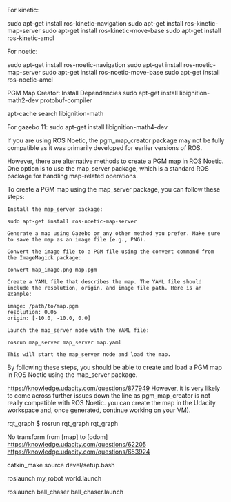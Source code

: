 For kinetic:

sudo apt-get install ros-kinetic-navigation
sudo apt-get install ros-kinetic-map-server
sudo apt-get install ros-kinetic-move-base
sudo apt-get install ros-kinetic-amcl

For noetic:

sudo apt-get install ros-noetic-navigation
sudo apt-get install ros-noetic-map-server
sudo apt-get install ros-noetic-move-base
sudo apt-get install ros-noetic-amcl


PGM Map Creator: Install Dependencies
sudo apt-get install libignition-math2-dev protobuf-compiler


apt-cache search libignition-math

For gazebo 11:
sudo apt-get install libignition-math4-dev   



If you are using ROS Noetic, the pgm_map_creator package may not be fully compatible as it was primarily developed for earlier versions of ROS.

However, there are alternative methods to create a PGM map in ROS Noetic. One option is to use the map_server package, which is a standard ROS package for handling map-related operations.

To create a PGM map using the map_server package, you can follow these steps:

    Install the map_server package:

    sudo apt-get install ros-noetic-map-server

    Generate a map using Gazebo or any other method you prefer. Make sure to save the map as an image file (e.g., PNG).

    Convert the image file to a PGM file using the convert command from the ImageMagick package:

    convert map_image.png map.pgm

    Create a YAML file that describes the map. The YAML file should include the resolution, origin, and image file path. Here is an example:

    image: /path/to/map.pgm
    resolution: 0.05
    origin: [-10.0, -10.0, 0.0]

    Launch the map_server node with the YAML file:

    rosrun map_server map_server map.yaml

    This will start the map_server node and load the map.

By following these steps, you should be able to create and load a PGM map in ROS Noetic using the map_server package.


https://knowledge.udacity.com/questions/877949
However, it is very likely to come across further issues down the line as pgm_map_creator is not really compatible with ROS Noetic. you can create the map in the Udacity workspace and, once generated, continue working on your VM).



rqt_graph
$ rosrun rqt_graph rqt_graph

No transform from [map] to [odom]
https://knowledge.udacity.com/questions/62205
https://knowledge.udacity.com/questions/653924

catkin_make
source devel/setup.bash

roslaunch my_robot world.launch

roslaunch ball_chaser ball_chaser.launch



